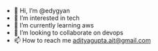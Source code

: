 - 👋 Hi, I’m @edygyan
- 👀 I’m interested in tech
- 🌱 I’m currently learning aws
- 💞️ I’m looking to collaborate on devops
- 📫 How to reach me adityagupta.ait@gmail.com

<!---
edygyan/edygyan is a ✨ special ✨ repository because its `README.md` (this file) appears on your GitHub profile.
You can click the Preview link to take a look at your changes.
--->
